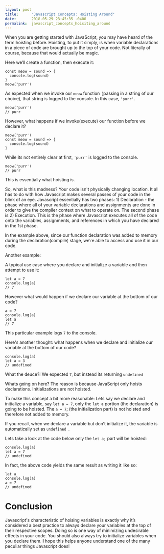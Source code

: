 ```yaml
---
layout: post
title:      "Javascript Concepts: Hoisting Around"
date:       2018-05-29 23:45:35 -0400
permalink:  javascript_concepts_hoisiting_around
---
```


When you are getting started with JavaScript, you may have heard of the term hoisting before. Hoisting, to put it simply, is when variable declarations in a piece of code are brought up to the top of your code. Not literally of course, because that would actually be magic.

Here we’ll create a function, then execute it:

```
const meow = sound => {
  console.log(sound)
}
meow('purr')
```

As expected when we invoke our `meow` function  ( passing in a string of our choice), that string is logged to the console. In this case, `'purr'`.

```
meow('purr')
// purr
```

However, what happens if we invoke(execute) our function before we declare it?

```
meow('purr')
const meow = sound => {
  console.log(sound)
}
```

While its not entirely clear at first, `'purr'` is logged to the console.

```
meow('purr')
// purr
```

This is essentially what hoisting is.

So, what is this madness? Your code isn't physically changing location. It all has to do with how Javascript makes several passes of your code in the blink of an eye. Javascript essentially has two phases: 1) Declaration - the phase where all of your variable declarations and assignments are done in order to give the compiler context on what to operate on. The second phase is 2) Execution. This is the phase where Javascript executes all of the code onto the variables, assignments, and references in which you have declared in the 1st phase.

In the example above, since our function declaration was added to memory during the declaration(compile) stage, we’re able to access and use it in our code.

Another example:

A typical use case where you declare and initialize a variable and then attempt to use it:

```
let a = 7
console.log(a)
// 7
``` 

However what would happen if we declare our variable at the bottom of our code?

```
a = 7
console.log(a)
let a
// 7
```

This particular example logs `7` to the console.

Here's another thought: what happens when we declare and initialize our variable at the bottom of our code?

```
console.log(a)
let a = 3
// undefined
```

What the deuce?! We expected `7`, but instead its returning `undefined`

Whats going on here? The reason is because JavaScript only hoists declarations. Initializations are not hoisted.


To make this concept a bit more reasonable: Lets say we declare and initialize a variable, say `let a = 7`, only the `let a` portion (the declaration) is going to be hoisted. The `a = 7`; (the initialization part) is not hoisted and therefore not added to memory.

If you recall, when we declare a variable but don’t initialize it, the variable is automatically set as `undefined `. 

Lets take a look at the code below only the `let a;` part will be hoisted:

```
console.log(a)
let a = 7
// undefined
```

In fact, the above code yields the same result as writing it like so:

```
let a
console.log(a)
a = 7
// undefined
```

# Conclusion
Javascript's characteristic of hoising variables is exactly why it’s considered a best practice to always declare your variables at the top of their respective scopes. Doing so is one way of minimizing undesirable effects in your code. You should also always try to initialize variables when you declare them. I hope this helps anyone understand one of the many peculiar things Javascript does!


